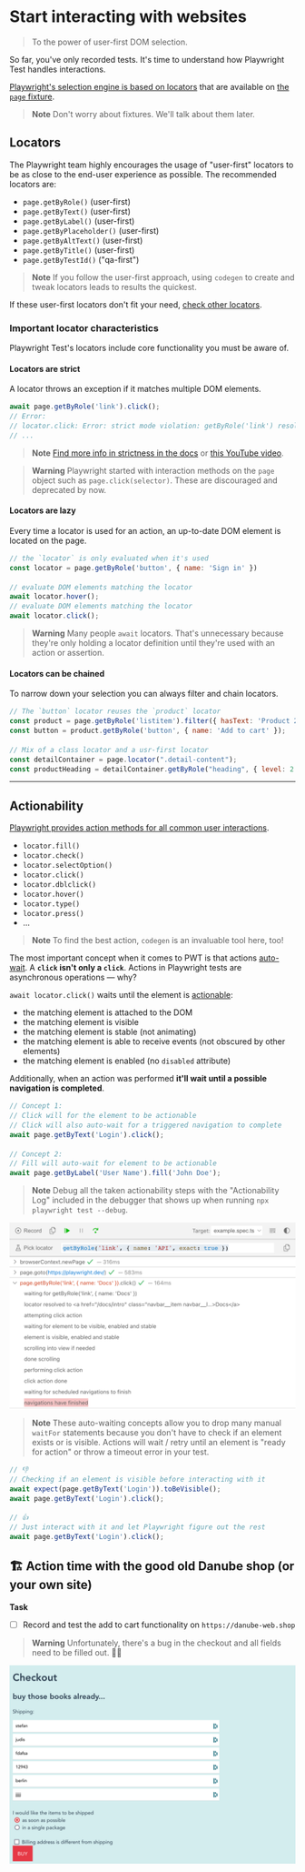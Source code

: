 # Start interacting with websites
> To the power of user-first DOM selection.

So far, you've only recorded tests. It's time to understand how Playwright Test handles interactions.

[Playwright's selection engine is based on locators](https://playwright.dev/docs/locators) that are available on [the `page` fixture](https://playwright.dev/docs/api/class-page).

> **Note** Don't worry about fixtures. We'll talk about them later.

## Locators

The Playwright team highly encourages the usage of "user-first" locators to be as close to the end-user experience as possible. The recommended locators are:

- `page.getByRole()` (user-first)
- `page.getByText()` (user-first)
- `page.getByLabel()` (user-first)
- `page.getByPlaceholder()` (user-first)
- `page.getByAltText()` (user-first)
- `page.getByTitle()` (user-first)
- `page.getByTestId()` ("qa-first")

> **Note**
> If you follow the user-first approach, using `codegen` to create and tweak locators leads to results the quickest.

If these user-first locators don't fit your need, [check other locators](https://playwright.dev/docs/other-locators).

### Important locator characteristics

Playwright Test's locators include core functionality you must be aware of.

#### Locators are strict

A locator throws an exception if it matches multiple DOM elements.

```javascript
await page.getByRole('link').click();
// Error:
// locator.click: Error: strict mode violation: getByRole('link') resolved to 31 elements:
// ...
```

> **Note**
> [Find more info in strictness in the docs](https://playwright.dev/docs/locators#strictness) or [this YouTube video](https://www.youtube.com/watch?v=SMFuzmxxy8o&list=PLMZDRUOi3a8NtMq3PUS5iJc2pee38rurc).

> **Warning**
> Playwright started with interaction methods on the `page` object such as `page.click(selector)`. These are discouraged and deprecated by now.
#### Locators are lazy

Every time a locator is used for an action, an up-to-date DOM element is located on the page.

```javascript
// the `locator` is only evaluated when it's used
const locator = page.getByRole('button', { name: 'Sign in' })

// evaluate DOM elements matching the locator
await locator.hover();
// evaluate DOM elements matching the locator
await locator.click();
```

> **Warning**
> Many people `await` locators. That's unnecessary because they're only holding a locator definition until they're used with an action or assertion.

#### Locators can be chained

To narrow down your selection you can always filter and chain locators.

```javascript
// The `button` locator reuses the `product` locator
const product = page.getByRole('listitem').filter({ hasText: 'Product 2' });
const button = product.getByRole('button', { name: 'Add to cart' });

// Mix of a class locator and a usr-first locator
const detailContainer = page.locator(".detail-content");
const productHeading = detailContainer.getByRole("heading", { level: 2 });
```

------

## Actionability

[Playwright provides action methods for all common user interactions](https://playwright.dev/docs/input).

- `locator.fill()`
- `locator.check()`
- `locator.selectOption()`
- `locator.click()`
- `locator.dblclick()`
- `locator.hover()`
- `locator.type()`
- `locator.press()`
- ...

> **Note**
> To find the best action, `codegen` is an invaluable tool here, too!

The most important concept when it comes to PWT is that actions [auto-wait](https://playwright.dev/docs/actionability). A **`click` isn't only a `click`**. Actions in Playwright tests are asynchronous operations — why?

`await locator.click()` waits until the element is [actionable](https://playwright.dev/docs/actionability):

- the matching element is attached to the DOM
- the matching element is visible
- the matching element is stable (not animating)
- the matching element is able to receive events (not obscured by other elements)
- the matching element is enabled (no `disabled` attribute)

Additionally, when an action was performed **it'll wait until a possible navigation is completed**.

```javascript
// Concept 1:
// Click will for the element to be actionable
// Click will also auto-wait for a triggered navigation to complete
await page.getByText('Login').click();

// Concept 2:
// Fill will auto-wait for element to be actionable
await page.getByLabel('User Name').fill('John Doe');
```

> **Note**
> Debug all the taken actionability steps with the "Actionability Log" included in the debugger that shows up when running `npx playwright test --debug`.

![Actionability log](../../assets/02-01-actionability-log.png)

> **Note**
> These auto-waiting concepts allow you to drop many manual `waitFor` statements because you don't have to check if an element exists or is visible. Actions will wait / retry until an element is "ready for action" or throw a timeout error in your test.

```javascript
// 👎
// Checking if an element is visible before interacting with it
await expect(page.getByText('Login')).toBeVisible();
await page.getByText('Login').click();

// 👍
// Just interact with it and let Playwright figure out the rest
await page.getByText('Login').click();
```

## 🏗️ Action time with the good old Danube shop (or your own site)

**Task**

- [ ] Record and test the add to cart functionality on `https://danube-web.shop`

> **Warning** Unfortunately, there's a bug in the checkout and all fields need to be filled out. 🤦‍♂️

![Checkout in danube](../../assets/02-01-danube-bug.png)
